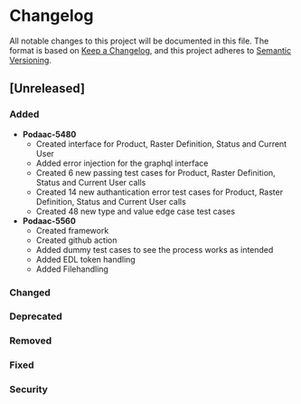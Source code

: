 # Changelog
All notable changes to this project will be documented in this file.
The format is based on [Keep a Changelog](http://keepachangelog.com/en/1.0.0/),
and this project adheres to [Semantic Versioning](https://semver.org/spec/v2.0.0.html).
## [Unreleased]
### Added
- **Podaac-5480**
    - Created interface for Product, Raster Definition, Status and Current User
    - Added error injection for the graphql interface
    - Created 6 new passing test cases for Product, Raster Definition, Status and Current User calls
    - Created 14 new authantication error test cases for Product, Raster Definition, Status and Current User calls
    - Created 48 new type and value edge case test cases
- **Podaac-5560**
    - Created framework
    - Created github action
    - Added dummy test cases to see the process works as intended
    - Added EDL token handling
    - Added Filehandling
### Changed
### Deprecated
### Removed
### Fixed
### Security
